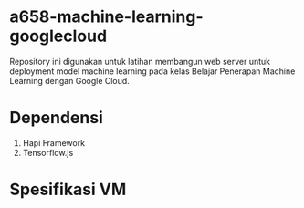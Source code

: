 # a658-machine-learning-googlecloud
Repository ini digunakan untuk latihan membangun web server untuk deployment model machine learning pada kelas Belajar Penerapan Machine Learning dengan Google Cloud.

# Dependensi
1. Hapi Framework
2. Tensorflow.js

# Spesifikasi VM